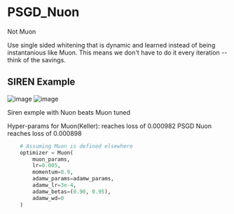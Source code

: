 # PSGD_Nuon
Not Muon

Use single sided whitening that is dynamic and learned instead of being instantanious like Muon. This means we don't have to do it every iteration -- think of the savings. 

## SIREN Example

![image](https://github.com/user-attachments/assets/89db50c0-d729-46d2-a501-85b774d03f62)
![image](https://github.com/user-attachments/assets/b6ee1f0f-96b4-4e70-9edf-56b0ecfa4186)


Siren exmple with Nuon beats Muon tuned

Hyper-params for Muon(Keller): reaches loss of 0.000982 PSGD Nuon reaches loss of 0.000898
```python
    # Assuming Muon is defined elsewhere
    optimizer = Muon(
        muon_params,
        lr=0.005,
        momentum=0.9,
        adamw_params=adamw_params,
        adamw_lr=3e-4,
        adamw_betas=(0.90, 0.95),
        adamw_wd=0
    )
```
